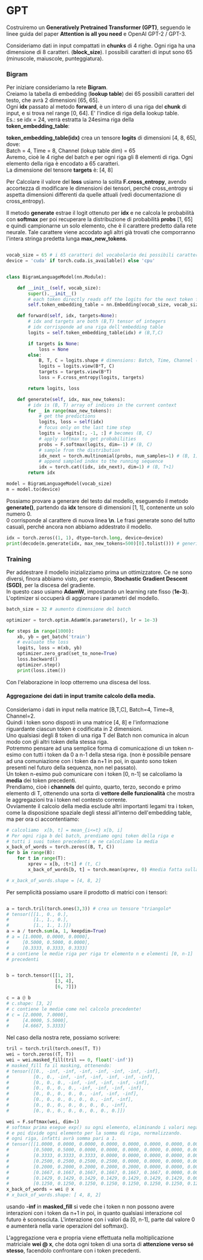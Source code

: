 # GPT

Costruiremo un **Generatively Pretrained Transformer (GPT)**, seguendo le linee guida del paper **Attention is all you need** e OpenAI GPT-2 / GPT-3.  

Consideriamo dati in input compattati in **chunks** di 4 righe. Ogni riga ha una dimensione di 8 caratteri. (**block_size**). I possibili caratteri di input sono 65 (minuscole, maiuscole, punteggiatura).
### Bigram 
Per iniziare consideriamo la rete **Bigram**.  
Creiamo la tabella di embedding (**lookup table**) dei 65 possibili caratteri del testo, che avrà 2 dimensioni [65, 65].  
Ogni **idx** passato al metodo **forward**, è un intero di una riga del **chunk** di input, e si trova nel range [0, 64]. E' l'indice di riga della lookup table.  
Es.: se idx = 24, verrà estratta la 24esima riga della **token_embedding_table**:

**token_embedding_table(idx)** crea un tensore **logits** di dimensioni [4, 8, 65], dove:  
Batch = 4, Time = 8, Channel (lokup table dim) = 65    
Avremo, cioè le 4 righe del batch e per ogni riga gli 8 elementi di riga.
Ogni elemento della riga è encodato a 65 caratteri.  
La dimensione del tensore **targets** è: [4, 8]


Per Calcolare il valore del **loss** usiamo la solita **F.cross_entropy**, avendo accortezza 
di modificare le dimensioni dei tensori, perché cross_entropy si aspetta dimensioni differenti da quelle attuali (vedi documentazione di cross_entropy).


Il metodo **generate** estrae il logit ottenuto per **idx**
e ne calcola le probabilità con **softmax** per poi recuperare la distribuzione di probabilità **probs** [1, 65] e quindi campionarne un solo elemento, che è il carattere predetto dalla rete neurale. Tale carattere viene accodato agli altri già trovati che comporranno l'intera stringa predetta lunga **max_new_tokens**.

```py

vocab_size = 65 # i 65 caratteri del vocabolario dei possibili caratteri
device = 'cuda' if torch.cuda.is_available() else 'cpu'


class BigramLanguageModel(nn.Module):

    def __init__(self, vocab_size):
        super().__init__()
        # each token directly reads off the logits for the next token from a lookup table
        self.token_embedding_table = nn.Embedding(vocab_size, vocab_size)

    def forward(self, idx, targets=None):
        # idx and targets are both (B,T) tensor of integers
        # idx corrisponde ad una riga dell'embedding table
        logits = self.token_embedding_table(idx) # (B,T,C)

        if targets is None:
            loss = None
        else:
            B, T, C = logits.shape # dimensions: Batch, Time, Channel (embedding table) 
            logits = logits.view(B*T, C)
            targets = targets.view(B*T)
            loss = F.cross_entropy(logits, targets)

        return logits, loss

    def generate(self, idx, max_new_tokens):
        # idx is (B, T) array of indices in the current context
        for _ in range(max_new_tokens):
            # get the predictions
            logits, loss = self(idx)
            # focus only on the last time step
            logits = logits[:, -1, :] # becomes (B, C)
            # apply softmax to get probabilities
            probs = F.softmax(logits, dim=-1) # (B, C)
            # sample from the distribution
            idx_next = torch.multinomial(probs, num_samples=1) # (B, 1)
            # append sampled index to the running sequence
            idx = torch.cat((idx, idx_next), dim=1) # (B, T+1)
        return idx

model = BigramLanguageModel(vocab_size)
m = model.to(device)
```

Possiamo provare a generare del testo dal modello, eseguendo il metodo **generate()**, partendo 
da **idx** tensore di dimensioni [1, 1], contenente un solo numero 0.  
0 corrisponde al carattere di nuova linea **\n**.
Le frasi generate sono del tutto casuali, perché ancora non abbiamo addestrato il modello.  
```py
idx = torch.zeros((1, 1), dtype=torch.long, device=device)  
print(decode(m.generate(idx, max_new_tokens=500)[0].tolist())) # generiamo frasi per un max di 500 caratteri
```

### Training  
Per addestrare il modello inizializziamo prima un ottimizzatore. Ce ne sono diversi, finora abbiamo visto, per esempio, **Stochastic Gradient Descent (SGD)**, per la discesa del gradiente.  
In questo caso usiamo **AdamW**, impostando un learning rate fisso (**1e-3**).  
L'optimizer si occuperà di aggiornare i parametri del modello.  

```py
batch_size = 32 # aumento dimensione del batch

optimizer = torch.optim.AdamW(m.parameters(), lr = 1e-3)

for steps in range(1000):
    xb, yb = get_batch('train')
    # evaluate the loss
    logits, loss = m(xb, yb)
    optimizer.zero_grad(set_to_none=True)
    loss.backward()
    optimizer.step()
    print(loss.item())
```
Con l'elaborazione in loop otterremo una discesa del loss.  

#### Aggregazione dei dati in input tramite calcolo della media.
Consideriamo i dati in input nella matrice [B,T,C], Batch=4, Time=8, Channel=2.  
Quindi i token sono disposti in una matrice [4, 8] e l'informazione riguardante ciascun token è codificata in 2 dimensioni.  
Uno qualsiasi degli 8 token di una riga T del Batch non comunica in alcun modo con gli altri token 
della stessa riga.  
Potremmo pensare ad una semplice forma di comunicazione di un token n-esimo con tutti i token da 
0 a n-1 della stesa riga. (non è possibile pensare ad una comuniazione con i token da n+1 in poi, in quanto sono token presenti nel futuro della sequenza, non nel passato).  
Un token n-esimo può comunicare con i token [0, n-1] se calcoliamo la **media** dei token precedenti.  
Prendiamo, cioè i **channels** del quinto, quarto, terzo, secondo e primo elemento di T, ottenendo una sorta di **vettore delle funzionalità** che mostra le aggregazioni tra i token nel contesto corrente.  
Ovviamente il calcolo della media esclude altri importanti legami tra i token, come la disposizione spaziale degli stessi all'interno dell'embedding table, ma per ora ci accontentiamo:

```py
# calcoliamo  x[b, t] = mean_{i<=t} x[b, i]
# Per ogni riga b del batch, prendiamo ogni token della riga e 
# tutti i suoi token precedenti e ne calcoliamo la media
x_back_of_words = torch.zeros((B, T, C))
for b in range(B):
    for t in range(T):
        xprev = x[b, :t+1] # (t, C)
        x_back_of_words[b, t] = torch.mean(xprev, 0) #media fatta sulla dimensione zero, cioè su t (t, C)

# x_back_of_words.shape = [4, 8, 2]
```
Per semplicità possiamo usare il prodotto di matrici con i tensori:
```py

a = torch.tril(torch.ones(3,3)) # crea un tensore "triangolo*
# tensor([[1., 0., 0.],
#         [1., 1., 0.],
#         [1., 1., 1.]])
a = a / torch.sum(a, 1, keepdim=True)
# a = [1.0000, 0.0000, 0.0000],
#     [0.5000, 0.5000, 0.0000],
#     [0.3333, 0.3333, 0.3333]
# a contiene le medie riga per riga tr elemento n e elementi [0, n-1] 
# precedenti


b = torch.tensor([[1, 2],
                  [3, 4],
                  [6, 7]])

c = a @ b 
# c.shape: [3, 2]
# c contiene le medie come nel calcolo precedente!
# c = [2.0000, 7.0000],
#     [4.0000, 5.5000],
#     [4.6667, 5.3333]
```
Nel caso della nostra rete, possiamo scrivere:  
```py
tril = torch.tril(torch.ones(T, T))
wei = torch.zeros((T, T))
wei = wei.masked_fill(tril == 0, float('-inf'))
# masked_fill fa il masking, ottenendo:
# tensor([[0., -inf, -inf, -inf, -inf, -inf, -inf, -inf],
#         [0., 0., -inf, -inf, -inf, -inf, -inf, -inf],
#         [0., 0., 0., -inf, -inf, -inf, -inf, -inf],
#         [0., 0., 0., 0., -inf, -inf, -inf, -inf],
#         [0., 0., 0., 0., 0., -inf, -inf, -inf],
#         [0., 0., 0., 0., 0., 0., -inf, -inf],
#         [0., 0., 0., 0., 0., 0., 0., -inf],
#         [0., 0., 0., 0., 0., 0., 0., 0.]])

wei = F.softmax(wei, dim=1)
# softmax prima esegue exp() su ogni elemento, eliminando i valori negativi
# e poi divide ogni elemento per la somma di riga, normalizzando.
# ogni riga, infatti avrà somma pari a 1.
# tensor([[1.0000, 0.0000, 0.0000, 0.0000, 0.0000, 0.0000, 0.0000, 0.0000],
#         [0.5000, 0.5000, 0.0000, 0.0000, 0.0000, 0.0000, 0.0000, 0.0000],
#         [0.3333, 0.3333, 0.3333, 0.0000, 0.0000, 0.0000, 0.0000, 0.0000],
#         [0.2500, 0.2500, 0.2500, 0.2500, 0.0000, 0.0000, 0.0000, 0.0000],
#         [0.2000, 0.2000, 0.2000, 0.2000, 0.2000, 0.0000, 0.0000, 0.0000],
#         [0.1667, 0.1667, 0.1667, 0.1667, 0.1667, 0.1667, 0.0000, 0.0000],
#         [0.1429, 0.1429, 0.1429, 0.1429, 0.1429, 0.1429, 0.1429, 0.0000],
#         [0.1250, 0.1250, 0.1250, 0.1250, 0.1250, 0.1250, 0.1250, 0.1250]])
x_back_of_words = wei @ x
# x_back_of_words.shape: [ 4, 8, 2]
```
usando **-inf** in **masked_fill** si vede che i token n non possono avere interazioni con i token da n+1 in poi, in quanto qualsiasi interazione col futuro è sconosciuta.
L'interazione con i valori da [0, n-1], parte dal valore 0 e aumenterà
nella varie operazioni del softmax().  

L'aggregazione vera e propria viene effettuata nella moltiplicazione matriciale **wei @ x**, che dota ogni token di una sorta di **attenzione verso sé stesso**, facendolo confrontare con i token precedenti.  
